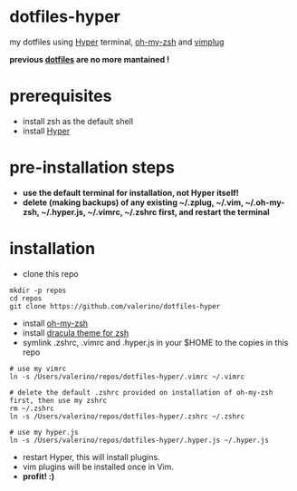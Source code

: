 # dotfiles-hyper
my dotfiles using [Hyper](https://hyper.is/) terminal, [oh-my-zsh](https://github.com/robbyrussell/oh-my-zsh) and [vimplug](https://github.com/junegunn/vim-plug)

__previous [dotfiles](https://github.com/valerino/dotfiles) are no more mantained !__

# prerequisites
* install zsh as the default shell
* install [Hyper](https://hyper.is/)
 
# pre-installation steps
* __use the default terminal for installation, not Hyper itself!__
* __delete (making backups) of any existing ~/.zplug, ~/.vim, ~/.oh-my-zsh, ~/.hyper.js, ~/.vimrc, ~/.zshrc first, and restart the terminal__

# installation
* clone this repo
~~~
mkdir -p repos
cd repos
git clone https://github.com/valerino/dotfiles-hyper
~~~
* install [oh-my-zsh](https://github.com/robbyrussell/oh-my-zsh)
* install [dracula theme for zsh](https://draculatheme.com/zsh/)
* symlink .zshrc, .vimrc and .hyper.js in your $HOME to the copies in this repo
~~~
# use my vimrc
ln -s /Users/valerino/repos/dotfiles-hyper/.vimrc ~/.vimrc

# delete the default .zshrc provided on installation of oh-my-zsh first, then use my zshrc
rm ~/.zshrc
ln -s /Users/valerino/repos/dotfiles-hyper/.zshrc ~/.zshrc

# use my hyper.js
ln -s /Users/valerino/repos/dotfiles-hyper/.hyper.js ~/.hyper.js
~~~
* restart Hyper, this will install plugins.
* vim plugins will be installed once in Vim.
* __profit! :)__ 

